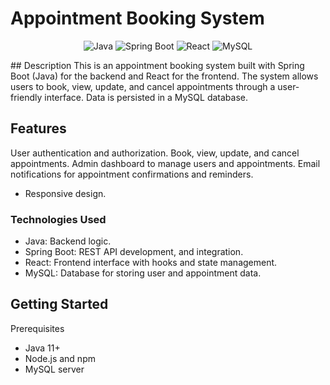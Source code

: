 # Appointment Booking System

<p align="center">
   <img src="https://img.shields.io/badge/Java-ED8B00?style=for-the-badge&logo=java&logoColor=white" alt="Java" />
 
   <img src="https://img.shields.io/badge/Spring_Boot-6DB33F?style=for-the-badge&logo=spring-boot&logoColor=white" alt="Spring Boot" />
  
   <img src="https://img.shields.io/badge/React-20232A?style=for-the-badge&logo=react&logoColor=61DAFB" alt="React" />
  
   <img src="https://img.shields.io/badge/MySQL-00000F?style=for-the-badge&logo=mysql&logoColor=white" alt="MySQL" />
</p>
## Description
This is an appointment booking system built with Spring Boot (Java) for the backend and React for the frontend. The system allows users to book, view, update, and cancel appointments through a user-friendly interface. Data is persisted in a MySQL database.

## Features
User authentication and authorization.
Book, view, update, and cancel appointments.
Admin dashboard to manage users and appointments.
Email notifications for appointment confirmations and reminders.
* Responsive design.
### Technologies Used
* Java: Backend logic.
* Spring Boot: REST API development, and integration.
* React: Frontend interface with hooks and state management.
* MySQL: Database for storing user and appointment data.
## Getting Started
Prerequisites

* Java 11+
* Node.js and npm
* MySQL server
